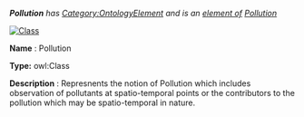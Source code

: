 ___Pollution__ 
 has
 [Category:OntologyElement](../../Category/OntologyElement "Category:OntologyElement") 
 and is an
 [element of](../../Property/ElementOf "Property:ElementOf") 
[Pollution](../../Submissions/Pollution "Submissions:Pollution")_




  





[![Class](../../images/thumb/2/27/Class.gif/45px-Class.gif)](../../Image/Class.gif "Class")


__Name__ 
 : Pollution
 



__Type:__ 
 owl:Class
 



__Description__ 
 : Represnents the notion of Pollution which includes observation of pollutants at spatio-temporal points or the contributors to the pollution which may be spatio-temporal in nature.